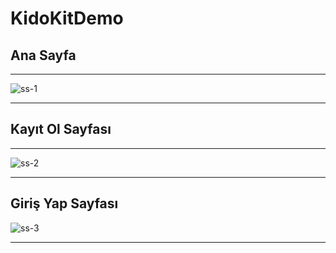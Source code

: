 # KidoKitDemo

## Ana Sayfa

***

![ss-1](https://user-images.githubusercontent.com/77885953/182129939-c111049b-3a9d-4ce0-9350-80e542549c9a.png)
***

## Kayıt Ol Sayfası

***
![ss-2](https://user-images.githubusercontent.com/77885953/182130053-28314289-0652-474b-a4e5-c2ca3cc91cae.png)

***
## Giriş Yap Sayfası
![ss-3](https://user-images.githubusercontent.com/77885953/182130086-630d3237-9341-44ed-b3b3-032f4c413536.png)
***

